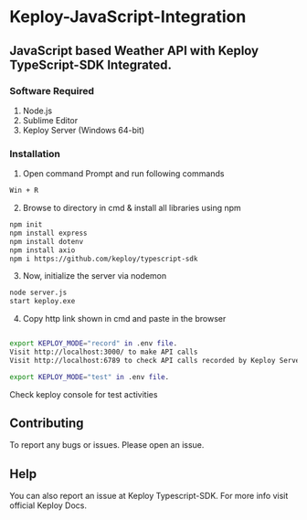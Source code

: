 # Keploy-JavaScript-Integration

## JavaScript based Weather API with Keploy TypeScript-SDK Integrated.

### Software Required

1. Node.js
2. Sublime Editor
3. Keploy Server (Windows 64-bit)

### Installation

1. Open command Prompt and run following commands
```sh
Win + R
```
2. Browse to directory in cmd & install all libraries using npm
```sh
npm init
npm install express
npm install dotenv
npm install axio
npm i https://github.com/keploy/typescript-sdk
```
3. Now, initialize the server via nodemon
```sh
node server.js
start keploy.exe
```
4. Copy http link shown in cmd and paste in the browser 
```sh

export KEPLOY_MODE="record" in .env file.
Visit http://localhost:3000/ to make API calls
Visit http://localhost:6789 to check API calls recorded by Keploy Server
```

```sh
export KEPLOY_MODE="test" in .env file.
```

Check keploy console for test activities

## Contributing
To report any bugs or issues. Please open an issue.

## Help
You can also report an issue at Keploy Typescript-SDK.
For more info visit official Keploy Docs.
